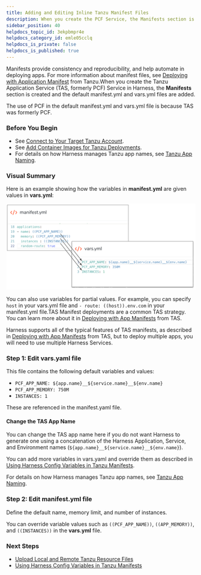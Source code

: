```yaml
---
title: Adding and Editing Inline Tanzu Manifest Files
description: When you create the PCF Service, the Manifests section is created and the default manifest.yml and vars.yml files are added.
sidebar_position: 40
helpdocs_topic_id: 3ekpbmpr4e
helpdocs_category_id: emle05cclq
helpdocs_is_private: false
helpdocs_is_published: true
---
```


Manifests provide consistency and reproducibility, and help automate in deploying apps. For more information about manifest files, see [Deploying with Application Manifest](https://docs.pivotal.io/pivotalcf/2-4/devguide/deploy-apps/manifest.html) from Tanzu.When you create the Tanzu Application Service (TAS, formerly PCF) Service in Harness, the **Manifests** section is created and the default manifest.yml and vars.yml files are added.

The use of PCF in the default manifest.yml and vars.yml file is because TAS was formerly PCF.


### Before You Begin

* See [Connect to Your Target Tanzu Account](connect-to-your-target-pcf-account.md).
* See [Add Container Images for Tanzu Deployments](add-container-images-for-pcf-deployments.md).
* For details on how Harness manages Tanzu app names, see [Tanzu App Naming](tanzu-app-naming-with-harness.md).

### Visual Summary

Here is an example showing how the variables in **manifest.yml** are given values in **vars.yml**:

![](./static/adding-and-editing-inline-pcf-manifest-files-71.png)

You can also use variables for partial values. For example, you can specify `host` in your vars.yml file and `- route: ((host)).env.com` in your manifest.yml file.TAS Manifest deployments are a common TAS strategy. You can learn more about it in [Deploying with App Manifests](https://docs.pivotal.io/platform/application-service/2-7/devguide/deploy-apps/manifest.html) from TAS.

Harness supports all of the typical features of TAS manifests, as described in [Deploying with App Manifests](https://docs.pivotal.io/platform/application-service/2-7/devguide/deploy-apps/manifest.html) from TAS, but to deploy multiple apps, you will need to use multiple Harness Services.

### Step 1: Edit vars.yaml file

This file contains the following default variables and values:

* `PCF_APP_NAME: ${app.name}__${service.name}__${env.name}`
* `PCF_APP_MEMORY: 750M`
* `INSTANCES: 1`

These are referenced in the manifest.yaml file.

#### Change the TAS App Name

You can change the TAS app name here if you do not want Harness to generate one using a concatenation of the Harness Application, Service, and Environment names (`${app.name}__${service.name}__${env.name}`).

You can add more variables in vars.yaml and override them as described in [Using Harness Config Variables in Tanzu Manifests](using-harness-config-variables-in-pcf-manifests.md).

For details on how Harness manages Tanzu app names, see [Tanzu App Naming](tanzu-app-naming-with-harness.md).

### Step 2: Edit manifest.yml file

Define the default name, memory limit, and number of instances.

You can override variable values such as `((PCF_APP_NAME))`, `((APP_MEMORY))`, and `((INSTANCES))` in the **vars.yml** file.

### Next Steps

* [Upload Local and Remote Tanzu Resource Files](upload-local-and-remote-pcf-resource-files.md)
* [Using Harness Config Variables in Tanzu Manifests](using-harness-config-variables-in-pcf-manifests.md)

